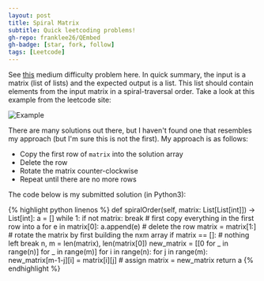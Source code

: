 ```yaml
---
layout: post
title: Spiral Matrix
subtitle: Quick leetcoding problems!
gh-repo: franklee26/QEmbed
gh-badge: [star, fork, follow]
tags: [Leetcode]
---
```


See [this](https://leetcode.com/problems/spiral-matrix/) medium difficulty problem here. In quick summary, the input is a matrix (list of lists) and the expected output is a list. This list should contain elements from the input matrix in a spiral-traversal order. Take a look at this example from the leetcode site:

![Example](https://i.imgur.com/fQCYDE3.png)

There are many solutions out there, but I haven't found one that resembles my approach (but I'm sure this is not the first). My approach is as follows:

* Copy the first row of `matrix` into the solution array
* Delete the row
* Rotate the matrix counter-clockwise
* Repeat until there are no more rows
  
The code below is my submitted solution (in Python3):

{% highlight python linenos %}
def spiralOrder(self, matrix: List[List[int]]) -> List[int]:
    a = []
    while 1:
        if not matrix:
            break
        # first copy everything in the first row into a
        for e in matrix[0]:
            a.append(e)
        # delete the row
        matrix = matrix[1:]
        # rotate the matrix by first building the nxm array
        if matrix == []:
            # nothing left
            break
        n, m = len(matrix), len(matrix[0])
        new_matrix = [[0 for _ in range(n)] for _ in range(m)]
        for i in range(n):
            for j in range(m):
                new_matrix[m-1-j][i] = matrix[i][j]
        # assign
        matrix = new_matrix
    return a
{% endhighlight %}